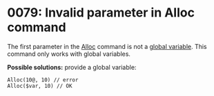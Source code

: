 # 0079: Invalid parameter in Alloc command

The first parameter in the [Alloc](../../coding/built-in-commands.md#alloc) command is not a [global variable](../../coding/variables.md#global-variables). This command only works with global variables.

**Possible solutions:** provide a global variable:

```text
Alloc(10@, 10) // error
Alloc($var, 10) // OK
```

